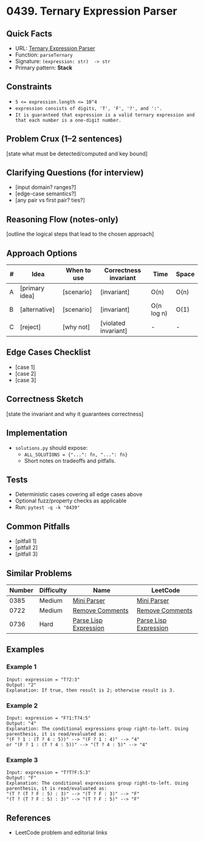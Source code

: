 # 0439. Ternary Expression Parser

## Quick Facts

- URL: [Ternary Expression Parser](https://leetcode.com/problems/ternary-expression-parser/)
- Function: `parseTernary`
- Signature: `(expression: str)  -> str`
- Primary pattern: **Stack**

## Constraints

- `5 <= expression.length <= 10^4`
- `expression consists of digits, 'T', 'F', '?', and ':'.`
- `It is guaranteed that expression is a valid ternary expression and that each number is a one-digit number.`

## Problem Crux (1–2 sentences)

[state what must be detected/computed and key bound]

## Clarifying Questions (for interview)

- [input domain? ranges?]
- [edge-case semantics?]
- [any pair vs first pair? ties?]

## Reasoning Flow (notes-only)

[outline the logical steps that lead to the chosen approach]

## Approach Options

| # | Idea | When to use | Correctness invariant | Time | Space |
|---|------|-------------|-----------------------|------|-------|
| A | [primary idea] | [scenario] | [invariant] | O(n) | O(n) |
| B | [alternative] | [scenario] | [invariant] | O(n log n) | O(1) |
| C | [reject] | [why not] | [violated invariant] | - | - |

## Edge Cases Checklist

- [case 1]
- [case 2]
- [case 3]

## Correctness Sketch

[state the invariant and why it guarantees correctness]

## Implementation

- `solutions.py` should expose:
  - `ALL_SOLUTIONS = {"...": fn, "...": fn}`
  - Short notes on tradeoffs and pitfalls.

## Tests

- Deterministic cases covering all edge cases above
- Optional fuzz/property checks as applicable
- Run: `pytest -q -k "0439"`

## Common Pitfalls

- [pitfall 1]
- [pitfall 2]
- [pitfall 3]

## Similar Problems

| Number | Difficulty | Name | LeetCode |
|---|---|---|---|
| 0385 | Medium | [Mini Parser](../0385-mini-parser/readme.md) | [Mini Parser](https://leetcode.com/problems/mini-parser/) |
| 0722 | Medium | [Remove Comments](../0722-remove-comments/readme.md) | [Remove Comments](https://leetcode.com/problems/remove-comments/) |
| 0736 | Hard | [Parse Lisp Expression](../0736-parse-lisp-expression/readme.md) | [Parse Lisp Expression](https://leetcode.com/problems/parse-lisp-expression/) |

## Examples

### Example 1

```text
Input: expression = "T?2:3"
Output: "2"
Explanation: If true, then result is 2; otherwise result is 3.
```

### Example 2

```text
Input: expression = "F?1:T?4:5"
Output: "4"
Explanation: The conditional expressions group right-to-left. Using parenthesis, it is read/evaluated as:
"(F ? 1 : (T ? 4 : 5))" --> "(F ? 1 : 4)" --> "4"
or "(F ? 1 : (T ? 4 : 5))" --> "(T ? 4 : 5)" --> "4"
```

### Example 3

```text
Input: expression = "T?T?F:5:3"
Output: "F"
Explanation: The conditional expressions group right-to-left. Using parenthesis, it is read/evaluated as:
"(T ? (T ? F : 5) : 3)" --> "(T ? F : 3)" --> "F"
"(T ? (T ? F : 5) : 3)" --> "(T ? F : 5)" --> "F"
```

## References

- LeetCode problem and editorial links

